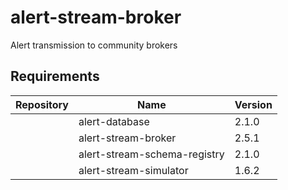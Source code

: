 # alert-stream-broker

Alert transmission to community brokers

## Requirements

| Repository | Name | Version |
|------------|------|---------|
|  | alert-database | 2.1.0 |
|  | alert-stream-broker | 2.5.1 |
|  | alert-stream-schema-registry | 2.1.0 |
|  | alert-stream-simulator | 1.6.2 |

